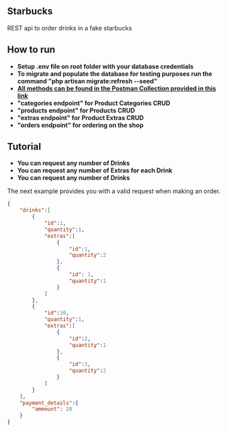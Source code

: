 ## Starbucks

REST api to order drinks in a fake starbucks

## How to run

- **Setup .env file on root folder with your database credentials**
- **To migrate and populate the database for testing purposes run the command "php artisan migrate:refresh --seed"**
- **[All methods can be found in the Postman Collection provided in this link](https://we.tl/t-EnlhMcytyz)**
- **"categories endpoint" for Product Categories CRUD**
- **"products endpoint" for Products CRUD**
- **"extras endpoint" for Product Extras CRUD**
- **"orders endpoint" for ordering on the shop**

## Tutorial
- **You can request any number of Drinks**
- **You can request any number of Extras for each Drink**
- **You can request any number of Drinks**

The next example provides you with a valid request when making an order.

```json
{
    "drinks":[
        {
            "id":1,
            "quantity":1,
            "extras":[
                {
                    "id":1,
                    "quantity":2
                },
                {
                    "id": 1,
                    "quantity":1
                }
            ]
        },
        {
            "id":10,
            "quantity":1,
            "extras":[
                {
                    "id":2,
                    "quantity":1
                },
                {
                    "id":3,
                    "quantity":2
                }
            ]
        }
    ],
    "payment_details":{
        "ammount": 20
    }
}
```
